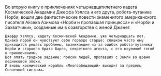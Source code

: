 <!--2024-05-04 15:41:57-->
Во вторую книгу о приключениях четырнадцатилетнего кадета Космической Академии Джеффа Уэллса и его друга, робота-путаника Норби, вошли две фантастические повести знаменитого американского писателя Айзека Азимова «Норби и пропавшая принцесса» и «Норби и Захватчики», созданные им в соавторстве с женой Джанет.
    
    Джеффу Уэллсу, кадету Космической Академии, уже четырнадцать лет. Однако порой он чувствует себя гораздо старше: слишком часто ему приходится решать проблемы, возникающие из-за ошибок робота-путаника Норби и старшего брата Фарго, секретного агента, с его неуемной тягой к приключениям.
    Вот опять трудное задание: поиски людей, пропавших с Земли во время ледниковой эпохи.
    И вновь космический корабль «Многообещающий» выходит за пределы Солнечной системы…